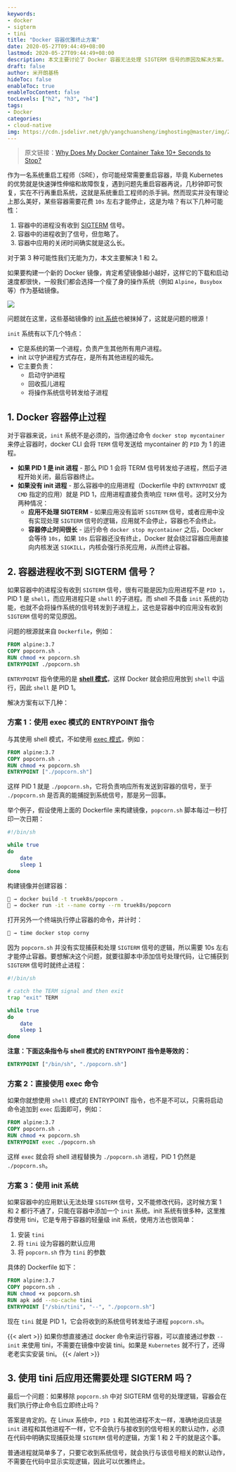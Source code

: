```yaml
---
keywords:
- docker
- sigterm
- tini
title: "Docker 容器优雅终止方案"
date: 2020-05-27T09:44:49+08:00
lastmod: 2020-05-27T09:44:49+08:00
description: 本文主要讨论了 Docker 容器无法处理 SIGTERM 信号的原因及解决方案。
draft: false
author: 米开朗基杨
hideToc: false
enableToc: true
enableTocContent: false
tocLevels: ["h2", "h3", "h4"]
tags:
- Docker
categories:
- cloud-native
img: https://cdn.jsdelivr.net/gh/yangchuansheng/imghosting@master/img/20200527230726.jpg
---
```


> 原文链接：[Why Does My Docker Container Take 10+ Seconds to Stop?](https://blog.true-kubernetes.com/why-does-my-docker-container-take-10-seconds-to-stop/)

作为一名系统重启工程师（SRE），你可能经常需要重启容器，毕竟 Kubernetes 的优势就是快速弹性伸缩和故障恢复，遇到问题先重启容器再说，几秒钟即可恢复，实在不行再重启系统，这就是系统重启工程师的杀手锏。然而现实并没有理论上那么美好，某些容器需要花费 `10s` 左右才能停止，这是为啥？有以下几种可能性：

1. 容器中的进程没有收到 [SIGTERM](https://www.gnu.org/software/libc/manual/html_node/Termination-Signals.html) 信号。
2. 容器中的进程收到了信号，但忽略了。
3. 容器中应用的关闭时间确实就是这么长。

对于第 3 种可能性我们无能为力，本文主要解决 1 和 2。

如果要构建一个新的 Docker 镜像，肯定希望镜像越小越好，这样它的下载和启动速度都很快，一般我们都会选择一个瘦了身的操作系统（例如 `Alpine`，`Busybox` 等）作为基础镜像。

![](https://cdn.jsdelivr.net/gh/yangchuansheng/imghosting@master/img/20200527100705.png)

问题就在这里，这些基础镜像的 [init 系统](https://en.wikipedia.org/wiki/Init)也被抹掉了，这就是问题的根源！

`init` 系统有以下几个特点：

+ 它是系统的第一个进程，负责产生其他所有用户进程。
+ init 以守护进程方式存在，是所有其他进程的祖先。
+ 它主要负责：
  + 启动守护进程
  + 回收孤儿进程
  + 将操作系统信号转发给子进程

## 1. Docker 容器停止过程

对于容器来说，`init` 系统不是必须的，当你通过命令 `docker stop mycontainer` 来停止容器时，docker CLI 会将 `TERM` 信号发送给 mycontainer 的 `PID` 为 1 的进程。

+ **如果 PID 1 是 init 进程** - 那么 PID 1 会将 TERM 信号转发给子进程，然后子进程开始关闭，最后容器终止。
+ **如果没有 init 进程** - 那么容器中的应用进程（Dockerfile 中的 `ENTRYPOINT` 或 `CMD` 指定的应用）就是 PID 1，应用进程直接负责响应 `TERM` 信号。这时又分为两种情况：
  + **应用不处理 SIGTERM** - 如果应用没有监听 `SIGTERM` 信号，或者应用中没有实现处理 `SIGTERM` 信号的逻辑，应用就不会停止，容器也不会终止。
  + **容器停止时间很长** - 运行命令 `docker stop mycontainer` 之后，Docker 会等待 `10s`，如果 `10s` 后容器还没有终止，Docker 就会绕过容器应用直接向内核发送 `SIGKILL`，内核会强行杀死应用，从而终止容器。

## 2. 容器进程收不到 SIGTERM 信号？

如果容器中的进程没有收到 `SIGTERM` 信号，很有可能是因为应用进程不是 `PID 1`，PID 1 是 `shell`，而应用进程只是 `shell` 的子进程。而 shell 不具备 `init` 系统的功能，也就不会将操作系统的信号转发到子进程上，这也是容器中的应用没有收到 `SIGTERM` 信号的常见原因。

问题的根源就来自 `Dockerfile`，例如：

```dockerfile
FROM alpine:3.7
COPY popcorn.sh .
RUN chmod +x popcorn.sh
ENTRYPOINT ./popcorn.sh
```

`ENTRYPOINT` 指令使用的是 **[shell 模式](https://docs.docker.com/engine/reference/builder/#shell-form-entrypoint-example)**，这样 Docker 就会把应用放到 `shell` 中运行，因此 `shell` 是 PID 1。

解决方案有以下几种：

### 方案 1：使用 exec 模式的 ENTRYPOINT 指令

与其使用 shell 模式，不如使用 [exec 模式](https://docs.docker.com/engine/reference/builder/#exec-form-entrypoint-example)，例如：

```dockerfile
FROM alpine:3.7
COPY popcorn.sh .
RUN chmod +x popcorn.sh
ENTRYPOINT ["./popcorn.sh"]
```

这样 PID 1 就是 `./popcorn.sh`，它将负责响应所有发送到容器的信号，至于 `./popcorn.sh` 是否真的能捕捉到系统信号，那是另一回事。

举个例子，假设使用上面的 Dockerfile 来构建镜像，`popcorn.sh` 脚本每过一秒打印一次日期：

```bash
#!/bin/sh

while true
do
    date
    sleep 1
done
```

构建镜像并创建容器：

```bash
🐳 → docker build -t truek8s/popcorn .
🐳 → docker run -it --name corny --rm truek8s/popcorn
```

打开另外一个终端执行停止容器的命令，并计时：

```bash
🐳 → time docker stop corny
```

因为 `popcorn.sh` 并没有实现捕获和处理 `SIGTERM` 信号的逻辑，所以需要 10s 左右才能停止容器。要想解决这个问题，就要往脚本中添加信号处理代码，让它捕获到 `SIGTERM` 信号时就终止进程：

```bash
#!/bin/sh

# catch the TERM signal and then exit
trap "exit" TERM

while true
do
    date
    sleep 1
done
```

**注意：下面这条指令与 shell 模式的 ENTRYPOINT 指令是等效的：**

```dockerfile
ENTRYPOINT ["/bin/sh", "./popcorn.sh"]
```

### 方案 2：直接使用 exec 命令

如果你就想使用 `shell` 模式的 ENTRYPOINT 指令，也不是不可以，只需将启动命令追加到 `exec` 后面即可，例如：

```dockerfile
FROM alpine:3.7
COPY popcorn.sh .
RUN chmod +x popcorn.sh
ENTRYPOINT exec ./popcorn.sh
```

这样 `exec` 就会将 shell 进程替换为 `./popcorn.sh` 进程，PID 1 仍然是 `./popcorn.sh`。

### 方案 3：使用 init 系统

如果容器中的应用默认无法处理 `SIGTERM` 信号，又不能修改代码，这时候方案 1 和 2 都行不通了，只能在容器中添加一个 `init` 系统。init 系统有很多种，这里推荐使用 tini，它是专用于容器的轻量级 init 系统，使用方法也很简单：

1. 安装 `tini`
2. 将 `tini` 设为容器的默认应用
3. 将 `popcorn.sh` 作为 `tini` 的参数

具体的 Dockerfile 如下：

```dockerfile
FROM alpine:3.7
COPY popcorn.sh .
RUN chmod +x popcorn.sh
RUN apk add --no-cache tini
ENTRYPOINT ["/sbin/tini", "--", "./popcorn.sh"]
```

现在 `tini` 就是 PID 1，它会将收到的系统信号转发给子进程 `popcorn.sh`。

{{< alert >}}
如果你想直接通过 docker 命令来运行容器，可以直接通过参数 `--init` 来使用 tini，不需要在镜像中安装 tini。如果是 `Kubernetes` 就不行了，还得老老实实安装 tini。
{{< /alert >}}

## 3. 使用 tini 后应用还需要处理 SIGTERM 吗？

最后一个问题：如果移除 `popcorn.sh` 中对 SIGTERM 信号的处理逻辑，容器会在我们执行停止命令后立即终止吗？

答案是肯定的。在 Linux 系统中，`PID 1` 和其他进程不太一样，准确地说应该是 `init` 进程和其他进程不一样，它不会执行与接收到的信号相关的默认动作，必须在代码中明确实现捕获处理 `SIGTERM` 信号的逻辑，方案 1 和 2 干的就是这个事。

普通进程就简单多了，只要它收到系统信号，就会执行与该信号相关的默认动作，不需要在代码中显示实现逻辑，因此可以优雅终止。